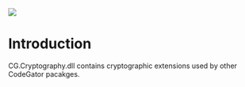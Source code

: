 <img src="~/images/codegator-334x158.png" />

# Introduction

CG.Cryptography.dll contains cryptographic extensions used by other CodeGator pacakges.







